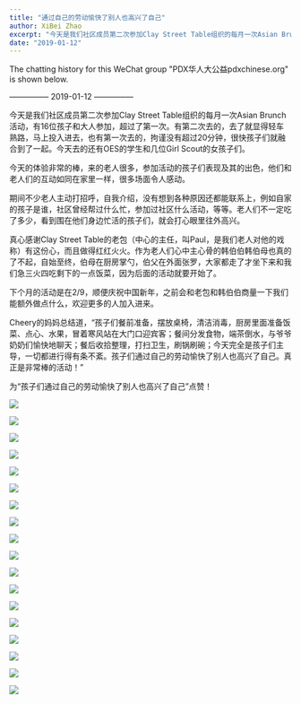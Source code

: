 ```yaml
---
title: "通过自己的劳动愉快了别人也高兴了自己"
author: XiBei Zhao
excerpt: "今天是我们社区成员第二次参加Clay Street Table组织的每月一次Asian Brunch活动，有16位孩子和大人参加。一上午的体验非常的棒，来的老人很多，参加活动的孩子们表现及其的出色，他们和老人们的互动如同在家里一样，很多场面令人感动。"
date: "2019-01-12"
---
```


The chatting history for this WeChat group "PDX华人大公益pdxchinese.org" is shown below.

—————  2019-01-12  —————

今天是我们社区成员第二次参加Clay Street Table组织的每月一次Asian Brunch活动，有16位孩子和大人参加，超过了第一次。有第二次去的，去了就显得轻车熟路，马上投入进去，也有第一次去的，拘谨没有超过20分钟，很快孩子们就融合到了一起。今天去的还有OES的学生和几位Girl Scout的女孩子们。

今天的体验非常的棒，来的老人很多，参加活动的孩子们表现及其的出色，他们和老人们的互动如同在家里一样，很多场面令人感动。

期间不少老人主动打招呼，自我介绍，没有想到各种原因还都能联系上，例如自家的孩子是谁，社区曾经帮过什么忙，参加过社区什么活动，等等。老人们不一定吃了多少，看到围在他们身边忙活的孩子们，就会打心眼里往外高兴。

真心感谢Clay Street Table的老包（中心的主任，叫Paul，是我们老人对他的戏称）有这份心，而且做得红红火火。作为老人们心中主心骨的韩伯伯韩伯母也真的了不起，自始至终，伯母在厨房掌勺，伯父在外面张罗，大家都走了才坐下来和我们急三火四吃剩下的一点饭菜，因为后面的活动就要开始了。

下个月的活动是在2/9，顺便庆祝中国新年，之前会和老包和韩伯伯商量一下我们能额外做点什么，欢迎更多的人加入进来。

Cheery的妈妈总结道，“孩子们餐前准备，摆放桌椅，清洁消毒，厨房里面准备饭菜、点心、水果，冒着寒风站在大门口迎宾客；餐间分发食物，端茶倒水，与爷爷奶奶们愉快地聊天；餐后收拾整理，打扫卫生，刷锅刷碗；今天完全是孩子们主导，一切都进行得有条不紊。孩子们通过自己的劳动愉快了别人也高兴了自己。真正是非常棒的活动！”

为“孩子们通过自己的劳动愉快了别人也高兴了自己”点赞！

![](https://res.cloudinary.com/dhngj18do/image/upload/f_auto,q_auto/v1/images/67ba7222b5595df6fb5cdb1995ac9b99)

![](https://res.cloudinary.com/dhngj18do/image/upload/f_auto,q_auto/v1/images/6762c665262c0cc24519b68e8398ad81)

![](https://res.cloudinary.com/dhngj18do/image/upload/f_auto,q_auto/v1/images/a6589ec259579c9cc6a75174a5085440)

![](https://res.cloudinary.com/dhngj18do/image/upload/f_auto,q_auto/v1/images/1240278855cb7920b9b67e649b519ecf)

![](https://res.cloudinary.com/dhngj18do/image/upload/f_auto,q_auto/v1/images/03d214738ec35134ed3a666cbe179983)

![](https://res.cloudinary.com/dhngj18do/image/upload/f_auto,q_auto/v1/images/7f6c0312f4459188b219b97dbb4b1f14)

![](https://res.cloudinary.com/dhngj18do/image/upload/f_auto,q_auto/v1/images/f5297370b5bad5310498f18e19900fc8)

![](https://res.cloudinary.com/dhngj18do/image/upload/f_auto,q_auto/v1/images/cec9c5dffe5402ca7e19774dd599a595)

![](https://res.cloudinary.com/dhngj18do/image/upload/f_auto,q_auto/v1/images/28f7874472d08f6a36de337ec53a07fe)

![](https://res.cloudinary.com/dhngj18do/image/upload/f_auto,q_auto/v1/images/d5aae903b7dee674dcd02afc32ad9869)

![](https://res.cloudinary.com/dhngj18do/image/upload/f_auto,q_auto/v1/images/bcb50b00fbc4b3379dc14426dd3a4e09)

![](https://res.cloudinary.com/dhngj18do/image/upload/f_auto,q_auto/v1/images/4acb520a3545f77ace328a10c633d789)

![](https://res.cloudinary.com/dhngj18do/image/upload/f_auto,q_auto/v1/images/0f1af40f0bd2f238d39252fb6ac85834)

![](https://res.cloudinary.com/dhngj18do/image/upload/f_auto,q_auto/v1/images/9eaf16d1a5f75c94b67eafb74e07e710)

![](https://res.cloudinary.com/dhngj18do/image/upload/f_auto,q_auto/v1/images/ff118bae08740b152e349268d5666600)

![](https://res.cloudinary.com/dhngj18do/image/upload/f_auto,q_auto/v1/images/fedd38ec583c1b85961525a9be7f77b0)

![](https://res.cloudinary.com/dhngj18do/image/upload/f_auto,q_auto/v1/images/c10b17e64e62a2b81121a7a3bf917ead)

![](https://res.cloudinary.com/dhngj18do/image/upload/f_auto,q_auto/v1/images/289d60f94bfe8598060e26cfebbaf87c)
